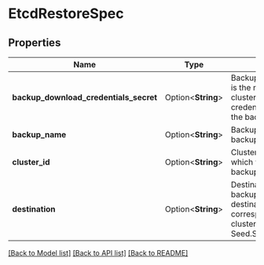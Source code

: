 # EtcdRestoreSpec

## Properties

Name | Type | Description | Notes
------------ | ------------- | ------------- | -------------
**backup_download_credentials_secret** | Option<**String**> | BackupDownloadCredentialsSecret is the name of a secret in the cluster-xxx namespace containing credentials needed to download the backup | [optional]
**backup_name** | Option<**String**> | BackupName is the name of the backup to restore from | [optional]
**cluster_id** | Option<**String**> | ClusterID is the id of the cluster which will be restored from the backup | [optional]
**destination** | Option<**String**> | Destination indicates where the backup was stored. The destination name should correspond to a destination in the cluster's Seed.Spec.EtcdBackupRestore. | [optional]

[[Back to Model list]](../README.md#documentation-for-models) [[Back to API list]](../README.md#documentation-for-api-endpoints) [[Back to README]](../README.md)


